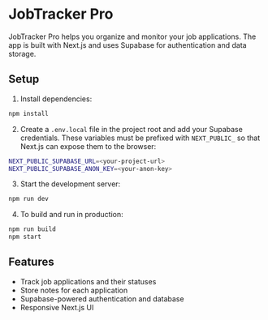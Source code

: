 # JobTracker Pro

JobTracker Pro helps you organize and monitor your job applications. The app is built with Next.js and uses Supabase for authentication and data storage.

## Setup

1. Install dependencies:

```bash
npm install
```

2. Create a `.env.local` file in the project root and add your Supabase credentials. These variables must be prefixed with `NEXT_PUBLIC_` so that Next.js can expose them to the browser:

```bash
NEXT_PUBLIC_SUPABASE_URL=<your-project-url>
NEXT_PUBLIC_SUPABASE_ANON_KEY=<your-anon-key>
```

3. Start the development server:

```bash
npm run dev
```

4. To build and run in production:

```bash
npm run build
npm start
```

## Features

- Track job applications and their statuses
- Store notes for each application
- Supabase-powered authentication and database
- Responsive Next.js UI


